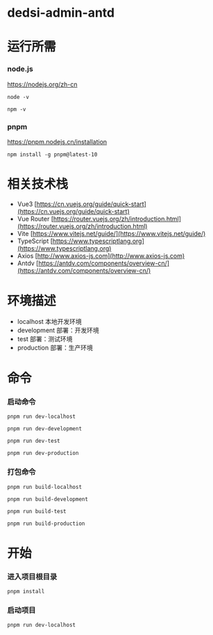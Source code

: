 # dedsi-admin-antd

# 运行所需

### node.js
https://nodejs.org/zh-cn

```
node -v

npm -v
```

### pnpm
https://pnpm.nodejs.cn/installation
```
npm install -g pnpm@latest-10
```

# 相关技术栈
- Vue3 [https://cn.vuejs.org/guide/quick-start](https://cn.vuejs.org/guide/quick-start)
- Vue Router [https://router.vuejs.org/zh/introduction.html](https://router.vuejs.org/zh/introduction.html)
- Vite [https://www.vitejs.net/guide/](https://www.vitejs.net/guide/)
- TypeScript [https://www.typescriptlang.org](https://www.typescriptlang.org)
- Axios [http://www.axios-js.com](http://www.axios-js.com)
- Antdv [https://antdv.com/components/overview-cn/](https://antdv.com/components/overview-cn/)


# 环境描述
- localhost 本地开发环境
- development 部署：开发环境
- test 部署：测试环境
- production 部署：生产环境


# 命令

### 启动命令
```
pnpm run dev-localhost

pnpm run dev-development

pnpm run dev-test

pnpm run dev-production
```

### 打包命令
```
pnpm run build-localhost

pnpm run build-development

pnpm run build-test

pnpm run build-production
```


# 开始

### 进入项目根目录
```
pnpm install
```

### 启动项目
```
pnpm run dev-localhost
```